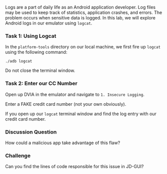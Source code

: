 Logs are a part of daily life as an Android application developer. Log files may be used to keep track of statistics, application crashes, and errors. The problem occurs when sensitive data is logged. In this lab, we will explore Android logs in our emulator using `logcat`.

### Task 1: Using Logcat
In the `platform-tools` directory on our local machine, we first fire up `logcat` using the following command:

```
./adb logcat
```

Do not close the terminal window.

### Task 2: Enter our CC Number

Open up DVIA in the emulator and navigate to `1. Insecure Logging`.

Enter a FAKE credit card number (not your own obviously).

If you open up our `logcat` terminal window and find the log entry with our credit card number.

### Discussion Question
How could a malicious app take advantage of this flaw?

### Challenge
Can you find the lines of code responsible for this issue in JD-GUI?
